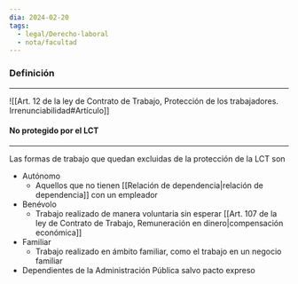 ```yaml
---
dia: 2024-02-20
tags:
  - legal/Derecho-laboral
  - nota/facultad
---
```

### Definición
---
![[Art. 12 de la ley de Contrato de Trabajo, Protección de los trabajadores. Irrenunciabilidad#Artículo]]

#### No protegido por el LCT
---
Las formas de trabajo que quedan excluidas de la protección de la LCT son
* Autónomo
	* Aquellos que no tienen [[Relación de dependencia|relación de dependencia]] con un empleador
* Benévolo
	* Trabajo realizado de manera voluntaria sin esperar [[Art. 107 de la ley de Contrato de Trabajo, Remuneración en dinero|compensación económica]]
* Familiar
	* Trabajo realizado en ámbito familiar, como el trabajo en un negocio familiar
* Dependientes de la Administración Pública salvo pacto expreso